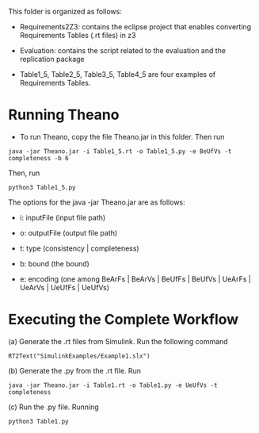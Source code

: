 This folder is organized as follows:

- Requirements2Z3: contains the eclipse project that enables converting Requirements Tables (.rt files) in z3

- Evaluation: contains the script related to the evaluation and the replication package

- Table1_5, Table2_5, Table3_5, Table4_5 are four examples of Requirements Tables.




<h1> Running Theano </h1>

- To run Theano, copy the file Theano.jar in this folder. Then run

<code>java -jar Theano.jar -i Table1_5.rt -o Table1_5.py -e BeUfVs -t completeness -b 6</code>

Then, run

<code>python3 Table1_5.py</code>


The options for the java -jar Theano.jar are as follows:

- i: inputFile (input file path)

- o: outputFile (output file path)

- t: type (consistency | completeness)

- b: bound (the bound)

- e: encoding (one among BeArFs | BeArVs | BeUfFs | BeUfVs | UeArFs | UeArVs | UeUfFs | UeUfVs)


<h1> Executing the Complete Workflow </h1>


(a) Generate the .rt files from Simulink. Run the following command

<code>RT2Text("SimulinkExamples/Example1.slx")</code>

(b) Generate the .py from the .rt file. Run

<code>java -jar Theano.jar -i Table1.rt -o Table1.py -e UeUfVs -t completeness</code>

(c) Run the .py file. Running

<code>python3 Table1.py</code>
